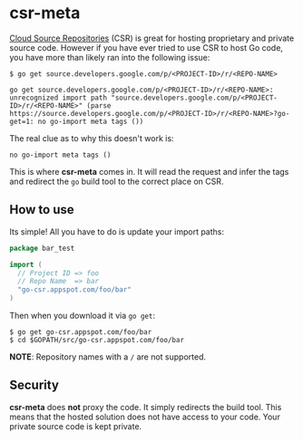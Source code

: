 csr-meta
========

[Cloud Source Repositories][csr] (CSR) is great for hosting proprietary and
private source code. However if you have ever tried to use CSR to host Go
code, you have more than likely ran into the following issue:

```
$ go get source.developers.google.com/p/<PROJECT-ID>/r/<REPO-NAME>

go get source.developers.google.com/p/<PROJECT-ID>/r/<REPO-NAME>: unrecognized import path "source.developers.google.com/p/<PROJECT-ID>/r/<REPO-NAME>" (parse https://source.developers.google.com/p/<PROJECT-ID>/r/<REPO-NAME>?go-get=1: no go-import meta tags ())
```

The real clue as to why this doesn't work is:

```
no go-import meta tags ()
```

This is where **csr-meta** comes in. It will read the request and infer the
tags and redirect the `go` build tool to the correct place on CSR.

## How to use

Its simple! All you have to do is update your import paths:

```go
package bar_test

import (
  // Project ID => foo
  // Repo Name  => bar
  "go-csr.appspot.com/foo/bar"
)
```

Then when you download it via `go get`:

```
$ go get go-csr.appspot.com/foo/bar
$ cd $GOPATH/src/go-csr.appspot.com/foo/bar
```

**NOTE**: Repository names with a `/` are not supported.

[csr]: https://source.cloud.google.com/

## Security

**csr-meta** does **not** proxy the code. It simply redirects the build tool.
This means that the hosted solution does not have access to your code. Your
private source code is kept private.
